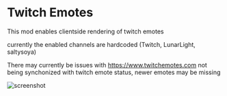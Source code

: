 # Twitch Emotes

This mod enables clientside rendering of twitch emotes

currently the enabled channels are hardcoded (Twitch, LunarLight, saltysoya)

There may currently be issues with https://www.twitchemotes.com not being synchonized with twitch emote status, newer emotes may be missing

![screenshot](https://nikky.catgirl.host/i/00a4s0kn.png)
